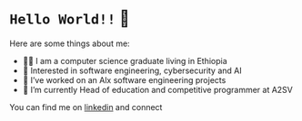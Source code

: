 # `Hello World!!`  👋


<!--**blenassefa2/blenassefa2** is a ✨ _special_ ✨ repository because its `README.md` (this file) appears on your GitHub profile.-->

Here are some things about me:

- 👩‍🎓 I am a computer science graduate living in Ethiopia
- 📖 Interested in software engineering, cybersecurity and AI
- 🔭 I’ve worked on an Alx software engineering projects
- 🌱 I’m currently Head of education and competitive programmer at A2SV

You can find me on [linkedin](https://www.linkedin.com/in/blen-tilahun/) and connect
